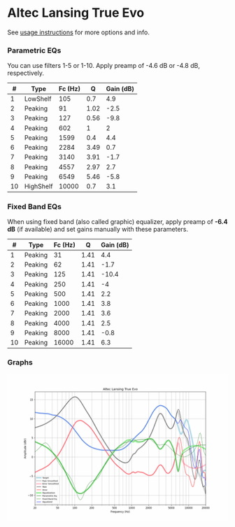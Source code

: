 # Altec Lansing True Evo
See [usage instructions](https://github.com/jaakkopasanen/AutoEq#usage) for more options and info.

### Parametric EQs
You can use filters 1-5 or 1-10. Apply preamp of -4.6 dB or -4.8 dB, respectively.

|   # | Type      |   Fc (Hz) |    Q |   Gain (dB) |
|-----|-----------|-----------|------|-------------|
|   1 | LowShelf  |       105 | 0.7  |         4.9 |
|   2 | Peaking   |        91 | 1.02 |        -2.5 |
|   3 | Peaking   |       127 | 0.56 |        -9.8 |
|   4 | Peaking   |       602 | 1    |         2   |
|   5 | Peaking   |      1599 | 0.4  |         4.4 |
|   6 | Peaking   |      2284 | 3.49 |         0.7 |
|   7 | Peaking   |      3140 | 3.91 |        -1.7 |
|   8 | Peaking   |      4557 | 2.97 |         2.7 |
|   9 | Peaking   |      6549 | 5.46 |        -5.8 |
|  10 | HighShelf |     10000 | 0.7  |         3.1 |

### Fixed Band EQs
When using fixed band (also called graphic) equalizer, apply preamp of **-6.4 dB** (if available) and set gains manually with these parameters.

|   # | Type    |   Fc (Hz) |    Q |   Gain (dB) |
|-----|---------|-----------|------|-------------|
|   1 | Peaking |        31 | 1.41 |         4.4 |
|   2 | Peaking |        62 | 1.41 |        -1.7 |
|   3 | Peaking |       125 | 1.41 |       -10.4 |
|   4 | Peaking |       250 | 1.41 |        -4   |
|   5 | Peaking |       500 | 1.41 |         2.2 |
|   6 | Peaking |      1000 | 1.41 |         3.8 |
|   7 | Peaking |      2000 | 1.41 |         3.6 |
|   8 | Peaking |      4000 | 1.41 |         2.5 |
|   9 | Peaking |      8000 | 1.41 |        -0.8 |
|  10 | Peaking |     16000 | 1.41 |         6.3 |

### Graphs
![](./Altec%20Lansing%20True%20Evo.png)
